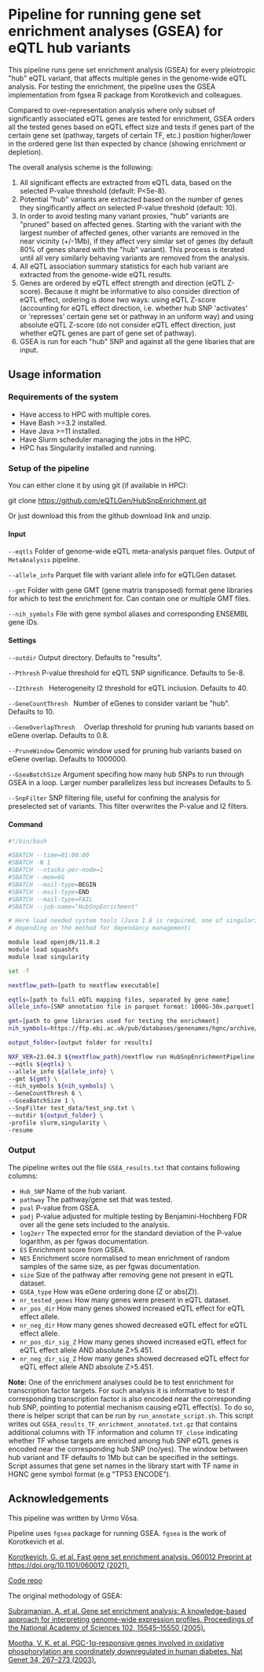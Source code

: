 # Pipeline for running gene set enrichment analyses (GSEA) for eQTL hub variants

This pipeline runs gene set enrichment analysis (GSEA) for every pleiotropic "hub" eQTL variant, that affects multiple genes in the genome-wide eQTL analysis. For testing the enrichment, the pipeline uses the GSEA implementation from fgsea R package from Korotkevich and colleagues. 

Compared to over-representation analysis where only subset of significantly associated eQTL genes are tested for enrichment, GSEA orders all the tested genes based on eQTL effect size and tests if genes part of the certain gene set (pathway, targets of certain TF, etc.) position higher/lower in the ordered gene list than expected by chance (showing enrichment or depletion). 

The overall analysis scheme is the following:

1. All significant effects are extracted from eQTL data, based on the selected P-value threshold (default: P<5e-8).
2. Potential "hub" variants are extracted based on the number of genes they singificantly affect on selected P-value threshold (default: 10).
3. In order to avoid testing many variant proxies, "hub" variants are "pruned" based on affected genes. Starting with the variant with the largest number of affected genes, other variants are removed in the near vicinity (+/-1Mb), if they affect very similar set of genes (by default 80% of genes shared with the "hub" variant). This process is iterated until all very similarly behaving variants are removed from the analysis.
4. All eQTL association summary statistics for each hub variant are extracted from the genome-wide eQTL results.
5. Genes are ordered by eQTL effect strength and direction (eQTL Z-score). Because it might be informative to also consider direction of eQTL effect, ordering is done two ways: using eQTL Z-score (accounting for eQTL effect direction, i.e. whether hub SNP 'activates' or 'represses' certain gene set or pathway in an uniform way) and using absolute eQTL Z-score (do not consider eQTL effect direction, just whether eQTL genes are part of gene set of pathway).
6. GSEA is run for each "hub" SNP and against all the gene libaries that are input.
   
## Usage information 

### Requirements of the system

- Have access to HPC with multiple cores.
- Have Bash >=3.2 installed.
- Have Java >=11 installed.
- Have Slurm scheduler managing the jobs in the HPC.
- HPC has Singularity installed and running.

### Setup of the pipeline

You can either clone it by using git (if available in HPC):

git clone https://github.com/eQTLGen/HubSnpEnrichment.git

Or just download this from the github download link and unzip.

#### Input

`--eqtls`                       Folder of genome-wide eQTL meta-analysis parquet files. Output of `MetaAnalysis` pipeline.

`--allele_info`                 Parquet file with variant allele info for eQTLGen dataset.

`--gmt`                         Folder with gene GMT (gene matrix transposed) format gene libraries for which to test the enrichment for. Can contain one or multiple GMT files.

`--nih_symbols`                 File with gene symbol aliases and corresponding ENSEMBL gene IDs.

#### Settings

`--outdir`                    Output directory. Defaults to "results".

`--Pthresh`                   P-value threshold for eQTL SNP significance. Defaults to 5e-8.

`--I2thresh `                 Heterogeneity I2 threshold for eQTL inclusion. Defaults to 40.

`--GeneCountThresh `          Number of eGenes to consider variant be "hub". Defaults to 10.

`--GeneOverlapThresh  `       Overlap threshold for pruning hub variants based on eGene overlap. Defaults to 0.8.

`--PruneWindow`               Genomic window used for pruning hub variants based on eGene overlap. Defaults to 1000000.

`--GseaBatchSize`             Argument specifing how many hub SNPs to run through GSEA in a loop. Larger number parallelizes less but increases  Defaults to 5.

`--SnpFilter`                 SNP filtering file, useful for confining the analysis for preselected set of variants. This filter overwrites the P-value and I2 filters.

#### Command

```sh
#!/bin/bash

#SBATCH --time=01:00:00
#SBATCH -N 1
#SBATCH --ntasks-per-node=1
#SBATCH --mem=6G
#SBATCH --mail-type=BEGIN
#SBATCH --mail-type=END
#SBATCH --mail-type=FAIL
#SBATCH --job-name="HubSnpEnrichment"

# Here load needed system tools (Java 1.8 is required, one of singularity or anaconda - python 2.7 are needed,
# depending on the method for dependancy management)

module load openjdk/11.0.2
module load squashfs
module load singularity

set -f

nextflow_path=[path to nextflow executable]

eqtls=[path to full eQTL mapping files, separated by gene name]
allele_info=[SNP annotation file in parquet format: 1000G-30x.parquet]

gmt=[path to gene libraries used for testing the enrichment]
nih_symbols=https://ftp.ebi.ac.uk/pub/databases/genenames/hgnc/archive/monthly/tsv/hgnc_complete_set_2023-09-01.txt

output_folder=[output folder for results]

NXF_VER=23.04.3 ${nextflow_path}/nextflow run HubSnpEnrichmentPipeline.nf \
--eqtls ${eqtls} \
--allele_info ${allele_info} \
--gmt ${gmt} \
--nih_symbols ${nih_symbols} \
--GeneCountThresh 6 \
--GseaBatchSize 1 \
--SnpFilter test_data/test_snp.txt \
--outdir ${output_folder} \
-profile slurm,singularity \
-resume
```

### Output

The pipeline writes out the file `GSEA_results.txt` that contains following columns:

- `Hub_SNP`           Name of the hub variant.
- `pathway`           The pathway/gene set that was tested.
- `pval`              P-value from GSEA.
- `padj`              P-value adjusted for multiple testing by Benjamini-Hochberg FDR over all the gene sets included to the analysis.
- `log2err`           The expected error for the standard deviation of the P-value logarithm, as per fgwas documentation.
- `ES`                Enrichment score from GSEA.
- `NES`               Enrichment score normalised to mean enrichment of random samples of the same size, as per fgwas documentation.
- `size`              Size of the pathway after removing gene not present in eQTL dataset.
- `GSEA_type`         How was eGene ordering done (Z or abs(Z)).
- `nr_tested_genes`   How many genes were present in eQTL dataset.
- `nr_pos_dir`        How many genes showed increased eQTL effect for eQTL effect allele. 
- `nr_neg_dir`        How many genes showed decreased eQTL effect for eQTL effect allele. 
- `nr_pos_dir_sig_Z`  How many genes showed increased eQTL effect for eQTL effect allele AND absolute Z>5.451. 
- `nr_neg_dir_sig_Z`  How many genes showed decreased eQTL effect for eQTL effect allele AND absolute Z>5.451.

**Note:** One of the enrichment analyses could be to test enrichment for transcription factor targets. For such analysis it is informative to test if corresponding transcription factor is also encoded near the corresponding hub SNP, pointing to potential mechanism causing eQTL effect(s). To do so, there is helper script that can be run by `run_annotate_script.sh`. This script writes out `GSEA_results_TF_enrichment_annotated.txt.gz` that contains additional columns with TF information and column `TF_close` indicating whether TF whose targets are enriched among hub SNP eQTL genes is encoded near the corresponding hub SNP (no/yes). The window between hub variant and TF defaults to 1Mb but can be specified in the settings. Script assumes that gene set names in the library start with TF name in HGNC gene symbol format (e.g "TP53 ENCODE").

## Acknowledgements

This pipeline was written by Urmo Võsa.

Pipeline uses `fgsea` package for running GSEA. `fgsea` is the work of Korotkevich et al.

[Korotkevich, G. et al. Fast gene set enrichment analysis. 060012 Preprint at https://doi.org/10.1101/060012 (2021).](https://www.biorxiv.org/content/10.1101/060012v3)

[Code repo](https://github.com/ctlab/fgsea/)

The original methodology of GSEA:

[Subramanian, A. et al. Gene set enrichment analysis: A knowledge-based approach for interpreting genome-wide expression profiles. Proceedings of the National Academy of Sciences 102, 15545–15550 (2005).](https://www.pnas.org/doi/10.1073/pnas.0506580102)

[Mootha, V. K. et al. PGC-1α-responsive genes involved in oxidative phosphorylation are coordinately downregulated in human diabetes. Nat Genet 34, 267–273 (2003).](https://www.nature.com/articles/ng1180)

